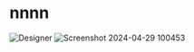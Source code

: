 # nnnn
![Designer](https://github.com/catacomb144/nnnn/assets/167770237/8bba0e40-ae1d-4a88-a238-3a4fa2f6db1e)
![Screenshot 2024-04-29 100453](https://github.com/catacomb144/nnnn/assets/167770237/c97b610d-27d1-4162-b3c3-f0d07e587163)

